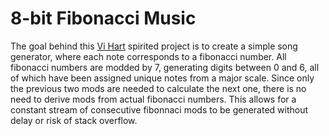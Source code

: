 8-bit Fibonacci Music
=====================

The goal behind this [Vi Hart](http://vihart.com/) spirited project is to create a simple song generator, where each note corresponds to a fibonacci number. All fibonacci numbers are modded by 7, generating digits between 0 and 6, all of which have been assigned unique notes from a major scale. Since only the previous two mods are needed to calculate the next one, there is no need to derive mods from actual fibonacci numbers. This allows for a constant stream of consecutive fibonnaci mods to be generated without delay or risk of stack overflow.

